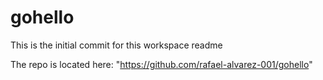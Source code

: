# gohello

This is the initial commit for this workspace readme

The repo is located here: "https://github.com/rafael-alvarez-001/gohello"